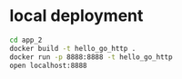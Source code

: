 # local deployment
```bash
cd app_2
docker build -t hello_go_http .
docker run -p 8888:8888 -t hello_go_http
open localhost:8888
```
